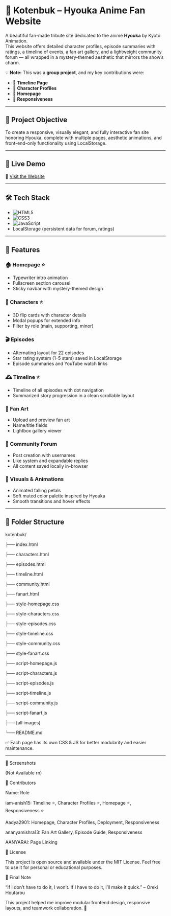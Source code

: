 # 🌸 Kotenbuk – Hyouka Anime Fan Website  

A beautiful fan-made tribute site dedicated to the anime **Hyouka** by Kyoto Animation.  
This website offers detailed character profiles, episode summaries with ratings, a timeline of events, a fan art gallery, and a lightweight community forum — all wrapped in a mystery-themed aesthetic that mirrors the show’s charm.  

💡 **Note:** This was a **group project**, and my key contributions were:
- 📌 **Timeline Page**
- 📌 **Character Profiles**
- 📌 **Homepage**
- 📌 **Responsiveness**

---

## 🎯 Project Objective
To create a responsive, visually elegant, and fully interactive fan site honoring Hyouka, complete with multiple pages, aesthetic animations, and front-end-only functionality using LocalStorage.  

---

## 🚀 Live Demo
🔗 [Visit the Website](https://kotenbuk.vercel.app/)  

---

## 🛠️ Tech Stack
- ![HTML5](https://img.shields.io/badge/HTML5-E34F26?style=for-the-badge&logo=html5&logoColor=white)  
- ![CSS3](https://img.shields.io/badge/CSS3-1572B6?style=for-the-badge&logo=css3&logoColor=white)  
- ![JavaScript](https://img.shields.io/badge/JavaScript-323330?style=for-the-badge&logo=javascript)  
- LocalStorage (persistent data for forum, ratings)  

---

## 🌟 Features

### 🏠 Homepage ⭐
- Typewriter intro animation  
- Fullscreen section carousel  
- Sticky navbar with mystery-themed design  

### 👤 Characters ⭐
- 3D flip cards with character details  
- Modal popups for extended info  
- Filter by role (main, supporting, minor)  

### 🎬 Episodes
- Alternating layout for 22 episodes  
- Star rating system (1–5 stars) saved in LocalStorage  
- Episode summaries and YouTube watch links  

### 🕰️ Timeline ⭐
- Timeline of all episodes with dot navigation  
- Summarized story progression in a clean scrollable layout  

### 🎨 Fan Art
- Upload and preview fan art  
- Name/title fields  
- Lightbox gallery viewer  

### 💬 Community Forum
- Post creation with usernames  
- Like system and expandable replies  
- All content saved locally in-browser  

### 🍃 Visuals & Animations
- Animated falling petals  
- Soft muted color palette inspired by Hyouka  
- Smooth transitions and hover effects  

---

## 📁 Folder Structure
kotenbuk/

├── index.html

├── characters.html

├── episodes.html

├── timeline.html

├── community.html

├── fanart.html

├── style-homepage.css

├── style-characters.css

├── style-episodes.css

├── style-timeline.css

├── style-community.css

├── style-fanart.css

├── script-homepage.js

├── script-characters.js

├── script-episodes.js

├── script-timeline.js

├── script-community.js

├── script-fanart.js

├── [all images]

└── README.md



✅ Each page has its own CSS & JS for better modularity and easier maintenance.  

---

📸 Screenshots

(Not Available rn)


👥 Contributors

Name:  	Role

iam-anish15:  	Timeline ⭐, Character Profiles ⭐, Homepage ⭐, Responsiveness ⭐

Aadya2901:  	Homepage, Character Profiles, Deployment, Responsiveness

ananyamishra13:  	Fan Art Gallery, Episode Guide, Responsiveness

AANYARAI:  	Page Linking


📝 License

This project is open source and available under the MIT License.
Feel free to use it for personal or educational purposes.


💬 Final Note

“If I don’t have to do it, I won’t. If I have to do it, I’ll make it quick.” – Oreki Houtarou


This project helped me improve modular frontend design, responsive layouts, and teamwork collaboration. 🌸
